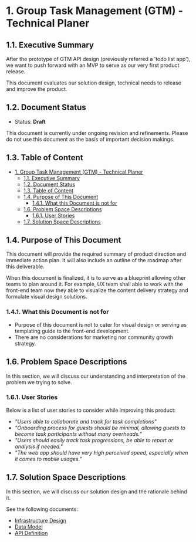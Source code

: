 # 1. Group Task Management (GTM) - Technical Planer

## 1.1. Executive Summary

After the prototype of GTM API design (previously referred a 'todo list app'), we want to push forward with an MVP to serve as our very first product release.

This document evaluates our solution design, technical needs to release and improve the product.

## 1.2. Document Status

* Status: **Draft**

This document is currently under ongoing revision and refinements. Please do not use this document as the basis of important decision makings.

## 1.3. Table of Content

- [1. Group Task Management (GTM) - Technical Planer](#1-group-task-management-gtm---technical-planer)
  - [1.1. Executive Summary](#11-executive-summary)
  - [1.2. Document Status](#12-document-status)
  - [1.3. Table of Content](#13-table-of-content)
  - [1.4. Purpose of This Document](#14-purpose-of-this-document)
    - [1.4.1. What this Document is not for](#141-what-this-document-is-not-for)
  - [1.6. Problem Space Descriptions](#16-problem-space-descriptions)
    - [1.6.1. User Stories](#161-user-stories)
  - [1.7. Solution Space Descriptions](#17-solution-space-descriptions)

## 1.4. Purpose of This Document

This document will provide the required summary of product direction and immediate action plan. It will also include an outline of the roadmap after this deliverable.

When this document is finalized, it is to serve as a blueprint allowing other teams to plan around it. For example, UX team shall able to work with the front-end team now they able to visualize the content delivery strategy and formulate visual design solutions.

### 1.4.1. What this Document is not for

* Purpose of this document is not to cater for visual design or serving as templating guide to the front-end development.
* There are no considerations for marketing nor community growth strategy.

## 1.6. Problem Space Descriptions

In this section, we will discuss our understanding and interpretation of the problem we trying to solve.

### 1.6.1. User Stories

Below is a list of user stories to consider while improving this product:

* *"Users able to collaborate and track for task completions"*
* *"Onboarding process for guests should be minimal, allowing guests to become task participants without many overheads."*
* *"Users should easily track task progressions, be able to report or analysis if needed."*
* *"The web app should have very high perceived speed, especially when it comes to mobile usages."*

## 1.7. Solution Space Descriptions

In this section, we will discuss our solution design and the rationale behind it.

See the following documents:

* [Infrastructure Design](/docs/tech-docs/infrastructure-design.md)
* [Data Model](/docs/tech-docs/data-model.md)
* [API Definition](/docs/tech-docs/api-definition.md)
